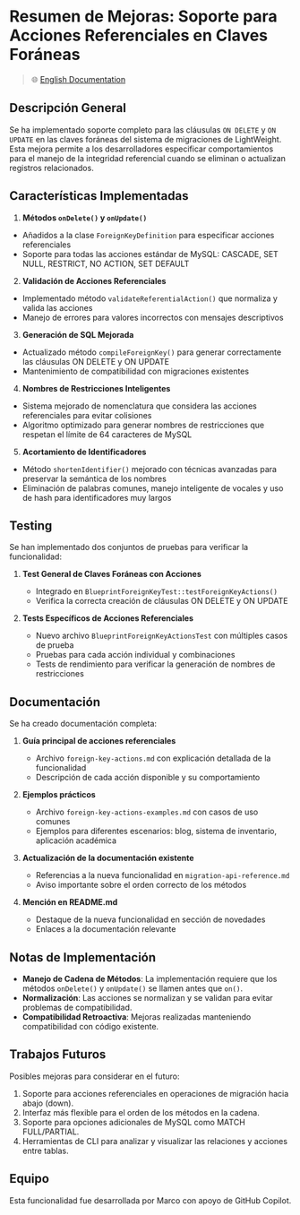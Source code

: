 # Resumen de Mejoras: Soporte para Acciones Referenciales en Claves Foráneas

> 🌐 [English Documentation](../en/foreign-key-actions-summary.md)

## Descripción General

Se ha implementado soporte completo para las cláusulas `ON DELETE` y `ON UPDATE` en las claves foráneas del sistema de migraciones de LightWeight. Esta mejora permite a los desarrolladores especificar comportamientos para el manejo de la integridad referencial cuando se eliminan o actualizan registros relacionados.

## Características Implementadas

1. **Métodos `onDelete()` y `onUpdate()`**
- Añadidos a la clase `ForeignKeyDefinition` para especificar acciones referenciales
- Soporte para todas las acciones estándar de MySQL: CASCADE, SET NULL, RESTRICT, NO ACTION, SET DEFAULT

2. **Validación de Acciones Referenciales**
- Implementado método `validateReferentialAction()` que normaliza y valida las acciones
- Manejo de errores para valores incorrectos con mensajes descriptivos

3. **Generación de SQL Mejorada**
- Actualizado método `compileForeignKey()` para generar correctamente las cláusulas ON DELETE y ON UPDATE
- Mantenimiento de compatibilidad con migraciones existentes

4. **Nombres de Restricciones Inteligentes**
- Sistema mejorado de nomenclatura que considera las acciones referenciales para evitar colisiones
- Algoritmo optimizado para generar nombres de restricciones que respetan el límite de 64 caracteres de MySQL

5. **Acortamiento de Identificadores**
- Método `shortenIdentifier()` mejorado con técnicas avanzadas para preservar la semántica de los nombres
- Eliminación de palabras comunes, manejo inteligente de vocales y uso de hash para identificadores muy largos

## Testing

Se han implementado dos conjuntos de pruebas para verificar la funcionalidad:

1. **Test General de Claves Foráneas con Acciones**
   - Integrado en `BlueprintForeignKeyTest::testForeignKeyActions()`
   - Verifica la correcta creación de cláusulas ON DELETE y ON UPDATE

2. **Tests Específicos de Acciones Referenciales**
   - Nuevo archivo `BlueprintForeignKeyActionsTest` con múltiples casos de prueba
   - Pruebas para cada acción individual y combinaciones
   - Tests de rendimiento para verificar la generación de nombres de restricciones

## Documentación

Se ha creado documentación completa:

1. **Guía principal de acciones referenciales**
   - Archivo `foreign-key-actions.md` con explicación detallada de la funcionalidad
   - Descripción de cada acción disponible y su comportamiento

2. **Ejemplos prácticos**
   - Archivo `foreign-key-actions-examples.md` con casos de uso comunes
   - Ejemplos para diferentes escenarios: blog, sistema de inventario, aplicación académica

3. **Actualización de la documentación existente**
   - Referencias a la nueva funcionalidad en `migration-api-reference.md`
   - Aviso importante sobre el orden correcto de los métodos

4. **Mención en README.md**
   - Destaque de la nueva funcionalidad en sección de novedades
   - Enlaces a la documentación relevante

## Notas de Implementación

- **Manejo de Cadena de Métodos**: La implementación requiere que los métodos `onDelete()` y `onUpdate()` se llamen antes que `on()`.
- **Normalización**: Las acciones se normalizan y se validan para evitar problemas de compatibilidad.
- **Compatibilidad Retroactiva**: Mejoras realizadas manteniendo compatibilidad con código existente.

## Trabajos Futuros

Posibles mejoras para considerar en el futuro:

1. Soporte para acciones referenciales en operaciones de migración hacia abajo (down).
2. Interfaz más flexible para el orden de los métodos en la cadena.
3. Soporte para opciones adicionales de MySQL como MATCH FULL/PARTIAL.
4. Herramientas de CLI para analizar y visualizar las relaciones y acciones entre tablas.

## Equipo

Esta funcionalidad fue desarrollada por Marco con apoyo de GitHub Copilot.
